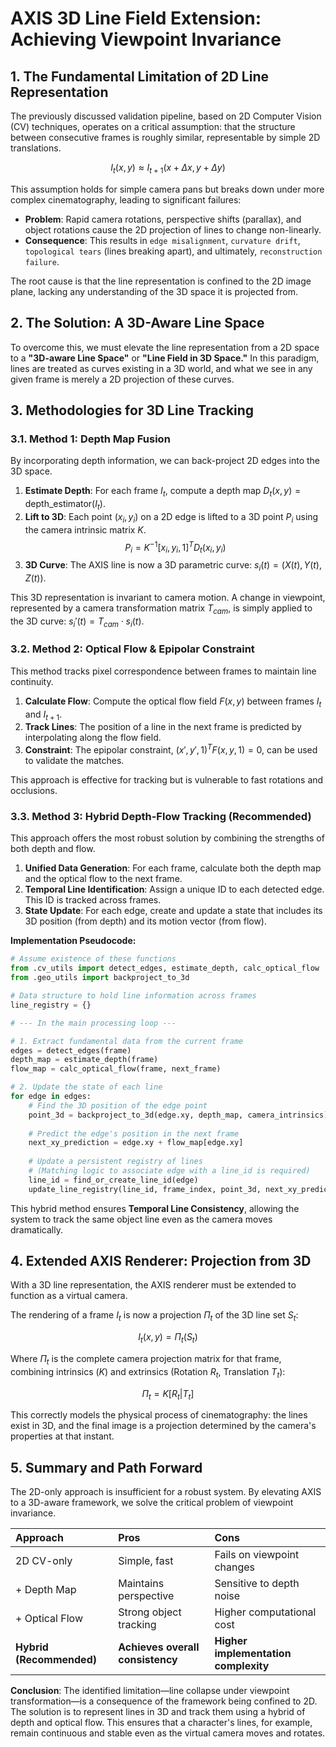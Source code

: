 # AXIS 3D Line Field Extension: Achieving Viewpoint Invariance

## 1. The Fundamental Limitation of 2D Line Representation

The previously discussed validation pipeline, based on 2D Computer Vision (CV) techniques, operates on a critical assumption: that the structure between consecutive frames is roughly similar, representable by simple 2D translations.

$$ I_t(x, y) \approx I_{t+1}(x + \Delta x, y + \Delta y) $$

This assumption holds for simple camera pans but breaks down under more complex cinematography, leading to significant failures:

- **Problem**: Rapid camera rotations, perspective shifts (parallax), and object rotations cause the 2D projection of lines to change non-linearly.
- **Consequence**: This results in `edge misalignment`, `curvature drift`, `topological tears` (lines breaking apart), and ultimately, `reconstruction failure`.

The root cause is that the line representation is confined to the 2D image plane, lacking any understanding of the 3D space it is projected from.

## 2. The Solution: A 3D-Aware Line Space

To overcome this, we must elevate the line representation from a 2D space to a **"3D-aware Line Space"** or **"Line Field in 3D Space."** In this paradigm, lines are treated as curves existing in a 3D world, and what we see in any given frame is merely a 2D projection of these curves.

## 3. Methodologies for 3D Line Tracking

### 3.1. Method 1: Depth Map Fusion

By incorporating depth information, we can back-project 2D edges into the 3D space.

1.  **Estimate Depth**: For each frame $I_t$, compute a depth map $D_t(x, y) = \text{depth\_estimator}(I_t)$.
2.  **Lift to 3D**: Each point $(x_i, y_i)$ on a 2D edge is lifted to a 3D point $P_i$ using the camera intrinsic matrix $K$.
    $$ P_i = K^{-1} [x_i, y_i, 1]^T D_t(x_i, y_i) $$
3.  **3D Curve**: The AXIS line is now a 3D parametric curve: $s_i(t) = (X(t), Y(t), Z(t))$.

This 3D representation is invariant to camera motion. A change in viewpoint, represented by a camera transformation matrix $T_{cam}$, is simply applied to the 3D curve: $s_i'(t) = T_{cam} \cdot s_i(t)$.

### 3.2. Method 2: Optical Flow & Epipolar Constraint

This method tracks pixel correspondence between frames to maintain line continuity.

1.  **Calculate Flow**: Compute the optical flow field $F(x, y)$ between frames $I_t$ and $I_{t+1}$.
2.  **Track Lines**: The position of a line in the next frame is predicted by interpolating along the flow field.
3.  **Constraint**: The epipolar constraint, $(x', y', 1)^T F (x, y, 1) = 0$, can be used to validate the matches.

This approach is effective for tracking but is vulnerable to fast rotations and occlusions.

### 3.3. Method 3: Hybrid Depth-Flow Tracking (Recommended)

This approach offers the most robust solution by combining the strengths of both depth and flow.

1.  **Unified Data Generation**: For each frame, calculate both the depth map and the optical flow to the next frame.
2.  **Temporal Line Identification**: Assign a unique ID to each detected edge. This ID is tracked across frames.
3.  **State Update**: For each edge, create and update a state that includes its 3D position (from depth) and its motion vector (from flow).

**Implementation Pseudocode:**

```python
# Assume existence of these functions
from .cv_utils import detect_edges, estimate_depth, calc_optical_flow
from .geo_utils import backproject_to_3d

# Data structure to hold line information across frames
line_registry = {}

# --- In the main processing loop ---

# 1. Extract fundamental data from the current frame
edges = detect_edges(frame)
depth_map = estimate_depth(frame)
flow_map = calc_optical_flow(frame, next_frame)

# 2. Update the state of each line
for edge in edges:
    # Find the 3D position of the edge point
    point_3d = backproject_to_3d(edge.xy, depth_map, camera_intrinsics)
    
    # Predict the edge's position in the next frame
    next_xy_prediction = edge.xy + flow_map[edge.xy]
    
    # Update a persistent registry of lines
    # (Matching logic to associate edge with a line_id is required)
    line_id = find_or_create_line_id(edge)
    update_line_registry(line_id, frame_index, point_3d, next_xy_prediction)

```
This hybrid method ensures **Temporal Line Consistency**, allowing the system to track the same object line even as the camera moves dramatically.

## 4. Extended AXIS Renderer: Projection from 3D

With a 3D line representation, the AXIS renderer must be extended to function as a virtual camera.

The rendering of a frame $I_t$ is now a projection $\Pi_t$ of the 3D line set $S_t$:

$$ I_t(x, y) = \Pi_t(S_t) $$

Where $\Pi_t$ is the complete camera projection matrix for that frame, combining intrinsics ($K$) and extrinsics (Rotation $R_t$, Translation $T_t$):

$$ \Pi_t = K[R_t | T_t] $$

This correctly models the physical process of cinematography: the lines exist in 3D, and the final image is a projection determined by the camera's properties at that instant.

## 5. Summary and Path Forward

The 2D-only approach is insufficient for a robust system. By elevating AXIS to a 3D-aware framework, we solve the critical problem of viewpoint invariance.

| Approach | Pros | Cons |
| :--- | :--- | :--- |
| 2D CV-only | Simple, fast | Fails on viewpoint changes |
| + Depth Map | Maintains perspective | Sensitive to depth noise |
| + Optical Flow | Strong object tracking | Higher computational cost |
| **Hybrid (Recommended)** | **Achieves overall consistency** | **Higher implementation complexity** |

**Conclusion**: The identified limitation—line collapse under viewpoint transformation—is a consequence of the framework being confined to 2D. The solution is to represent lines in 3D and track them using a hybrid of depth and optical flow. This ensures that a character's lines, for example, remain continuous and stable even as the virtual camera moves and rotates.

